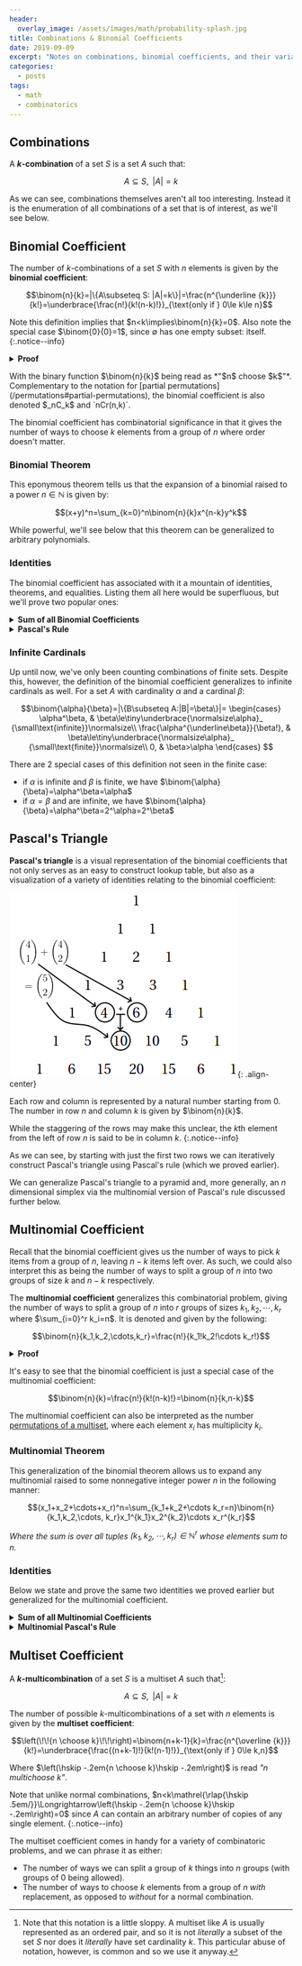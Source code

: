 ```yaml
---
header:
  overlay_image: /assets/images/math/probability-splash.jpg
title: Combinations & Binomial Coefficients
date: 2019-09-09
excerpt: "Notes on combinations, binomial coefficients, and their variants."
categories:
  - posts
tags: 
  - math
  - combinatorics
---
```


## Combinations
A **$k$-combination** of a set $S$ is a set $A$ such that:

$$A\subseteq S,\,\,\,|A|=k$$

As we can see, combinations themselves aren't all too interesting. Instead it is the enumeration of all combinations of a set that is of interest, as we'll see below.

<!--more-->

## Binomial Coefficient
The number of $k$-combinations of a set $S$ with $n$ elements is given by the **binomial coefficient**:

$$\binom{n}{k}=|\{A\subseteq S: |A|=k\}|=\frac{n^{\underline {k}}}{k!}=\underbrace{\frac{n!}{k!(n-k)!}}_{\text{only if } 0\le k\le n}$$

Note this definition implies that $n<k\implies\binom{n}{k}=0$. Also note the special case $\binom{0}{0}=1$, since $\emptyset$ has one empty subset: itself.
{:.notice--info}

<details class="bordered">
<summary><strong>Proof</strong></summary>
Note that the number of ways we can pick $k$ elements from $n$ is given by <a href="/principle-of-counting/">principle of counting</a>, resulting in the following falling factorial:

<!-- Note that the number of ways we can arrange $k$ elements from $n$ is given by <a href="the-basic-principle-of-counting">the principle of counting</a>: -->

$$n(n-1)(n-2)\cdots(n-k)=n^{\underline {k}}$$

However, this count includes all $k!$ <a href="/permutations">permutations</a> of each possible choice of $k$ elements. So, to get the count of distinct sets of $k$ elements, we simply divide by $k!$:

$$\binom{n}{k}=\frac{n^{\underline {k}}}{k!}$$

Further, recalling the identity $n^{\underline {k}}=\frac{n!}{(n-k)!}$ and stipulating that $0\le k\le n$, as the factorial is not defined for negative integers, we have:

$$\frac{n^{\underline {k}}}{k!}=\frac{n!}{k!(n-k)!}$$

</details>
<p></p>
With the binary function $\binom{n}{k}$ being read as *"$n$ choose $k$"*. Complementary to the notation for [partial permutations](/permutations#partial-permutations), the binomial coefficient is also denoted $_nC_k$ and `nCr(n,k)`.

The binomial coefficient has combinatorial significance in that it gives the number of ways to choose $k$ elements from a group of $n$ where order doesn't matter.

### Binomial Theorem
This eponymous theorem tells us that the expansion of a binomial raised to a power $n\in\mathbb N$ is given by:

$$(x+y)^n=\sum_{k=0}^n\binom{n}{k}x^{n-k}y^k$$

While powerful, we'll see below that this theorem can be generalized to arbitrary polynomials.

### Identities
The binomial coefficient has associated with it a mountain of identities, theorems, and equalities. Listing them all here would be superfluous, but we'll prove two popular ones:

<details>
<summary><strong>Sum of all Binomial Coefficients</strong></summary>
The sum of all binomial coefficients for a given $n$ is given by:

$$\sum_{k=0}^n\binom{n}{k}=2^n$$

We can prove this directly via binomial theorem:

<!-- $$2^n=(1+1)^n=\sum_{k=0}^n\binom{n}{k}1^{n-k}1^k=\sum_{k=0}^n\binom{n}{k}$$ -->

$$\begin{align*}
2^n&=(1+1)^n\\
&=\sum_{k=0}^n\binom{n}{k}1^{n-k}1^k\\
&=\sum_{k=0}^n\binom{n}{k}
\end{align*}$$

This identity becomes even clearer when we recall that $\binom{n}{k}$ gives the number of $k$ sized subsets of a set $S$ with $n$ elements. And so summing the number of subsets from $0$ to $n$ gives us the number of all subsets of an $n$ element set, or the size of its power set:

$$|\mathcal{P}(S)|=2^n$$

</details>

<details>
<summary><strong>Pascal's Rule</strong></summary>
Pascal's rule is the following recurrence relation:

$$\binom{n-1}{k}+\binom{n-1}{k-1}=\binom{n}{k}$$

We can prove this via the following chain of equalities:

$$\begin{align*}
\binom{n-1}{k}+\binom{n-1}{k-1}&=\frac{(n-1)!}{k!(n-k-1)!}+\frac{(n-1)!}{(k-1)!(n-1-k+1)!}\tag{def. of binomial coefficient}\\
&=(n-1)!\left(\frac{1}{k!(n-k-1)!}+\frac{1}{(k-1)!(n-k)!}\right)\tag{algebra}\\
&=(n-1)!\left(\frac{n-k}{k!(n-k)!}+\frac{k}{k!(n-k)!}\right)\tag{$(n+1)!=(n+1)\cdot n!$}\\
&=(n-1)!\left(\frac{n}{k!(n-k)!}\right)\tag{algebra}\\
&=\frac{n!}{k!(n-k)!}=\binom{n}{k}\tag{def. of binomial coefficient}

\end{align*}$$

Note an alternate form of this identity is given by increasing both $n$ and $k$ by $1$:

$$\binom{n}{k+1}+\binom{n}{k}=\binom{n+1}{k+1}$$

As we'll see in the next section, this identity provides the basis for a particularly interesting visualization of the binomial coefficient.
</details>

<!-- fib, hyperfactorial -->

### Infinite Cardinals
Up until now, we've only been counting combinations of finite sets. Despite this, however, the definition of the binomial coefficient generalizes to infinite cardinals as well. For a set $A$ with cardinality $\alpha$ and a cardinal $\beta$:

$$\binom{\alpha}{\beta}=|\{B\subseteq A:|B|=\beta\}|=
  \begin{cases}
     \alpha^\beta, & \beta\le\tiny\underbrace{\normalsize\alpha}_ {\small\text{infinite}}\normalsize\\
     \frac{\alpha^{\underline\beta}}{\beta!}, & \beta\le\tiny\underbrace{\normalsize\alpha}_ {\small\text{finite}}\normalsize\\
     0, & \beta>\alpha
  \end{cases}
$$

<!-- $$\binom{\alpha}{\beta}=|\{B\subseteq A:|B|=\beta\}|=
  \begin{cases}
     \alpha^\beta, & \beta\le\alpha\wedge\aleph_0\le\alpha\\
     \frac{\alpha^{\underline\beta}}{\beta!}, & \beta\le\alpha\le\aleph_0\\
     0, & \beta>\alpha
  \end{cases}
$$ -->

There are 2 special cases of this definition not seen in the finite case:
- if $\alpha$ is infinite and $\beta$ is finite, we have $\binom{\alpha}{\beta}=\alpha^\beta=\alpha$
- if $\alpha=\beta$ and are infinite, we have $\binom{\alpha}{\beta}=\alpha^\beta=2^\alpha=2^\beta$

<!-- ### generalization over complexes C (also over negative integers) maintains binomial theorem -->

## Pascal's Triangle
**Pascal's triangle** is a visual representation of the binomial coefficients that not only serves as an easy to construct lookup table, but also as a visualization of a variety of identities relating to the binomial coefficient:

![pascal](/assets/images/math/pascals-rule.png){: .align-center}

Each row and column is represented by a natural number starting from $0$. The number in row $n$ and column $k$ is given by $\binom{n}{k}$.

While the staggering of the rows may make this unclear, the $k$th element from the left of row $n$ is said to be in column $k$.
{:.notice--info}

As we can see, by starting with just the first two rows we can iteratively construct Pascal's triangle using Pascal's rule (which we proved earlier).

We can generalize Pascal's triangle to a pyramid and, more generally, an $n$ dimensional simplex via the multinomial version of Pascal's rule discussed further below.

<!-- fib identity shallow -->

## Multinomial Coefficient
Recall that the binomial coefficient gives us the number of ways to pick $k$ items from a group of $n$, leaving $n-k$ items left over. As such, we could also interpret this as being the number of ways to split a group of $n$ into two groups of size $k$ and $n-k$ respectively.

The **multinomial coefficient** generalizes this combinatorial problem, giving the number of ways to split a group of $n$ into $r$ groups of sizes $k_1,k_2,\cdots,k_r$ where $\sum_{i=0}^r k_i=n$. It is denoted and given by the following:

$$\binom{n}{k_1,k_2,\cdots,k_r}=\frac{n!}{k_1!k_2!\cdots k_r!}$$

<details class="bordered">
<summary><strong>Proof</strong></summary>
We have $n$ choose $k_1$ combinations for the first group, $n-k_1$ choose $k_2$ for the second, and so on. The principle of counting tells us then that the number is:

$$\binom{n}{k_1}\binom{n-k_1}{k_2}\cdots\binom{n-k_1-k_2-\cdots k_{r-1}}{k_r}$$

This gives us a sort of telescoping product where we can cancel out the previous denominator with the next numerator leaving us with:

$\require{cancel}$

$$\frac{n!}{k_1!\cancel{(n-k_1)!}}\frac{\cancel{(n-k_1)!}}{k_2!\cancel{(n-k_1-k_2)!}}\cdots\frac{\cancel{(n-k_1-\cdots-k_{r-1})!}}{0!k_r!}=\frac{n!}{k_1!k_2!\cdots k_r!}$$

</details>
<p></p>
It's easy to see that the binomial coefficient is just a special case of the multinomial coefficient:

$$\binom{n}{k}=\frac{n!}{k!(n-k)!}=\binom{n}{k,n-k}$$

<!-- =\binom{n}{k_1,k_2} -->
The multinomial coefficient can also be interpreted as the number [permutations of a multiset](/permutations#multiset-permutations), where each element $x_i$ has multiplicity $k_i$.

### Multinomial Theorem
This generalization of the binomial theorem allows us to expand any multinomial raised to some nonnegative integer power $n$ in the following manner:

$$(x_1+x_2+\cdots+x_r)^n=\sum_{k_1+k_2+\cdots k_r=n}\binom{n}{k_1,k_2,\cdots, k_r}x_1^{k_1}x_2^{k_2}\cdots x_r^{k_r}$$

*Where the sum is over all tuples $(k_1,k_2,\cdots,k_r)\in\mathbb{N}^r$ whose elements sum to $n$.*

### Identities
Below we state and prove the same two identities we proved earlier but generalized for the multinomial coefficient.

<details>
<summary><strong>Sum of all Multinomial Coefficients</strong></summary>
The sum of all multinomial coefficients with $r$ terms for a given $n$ is:

$$\sum_{k_1+k_2+\cdots k_r=n}\binom{n}{k_1,k_2,\cdots,k_r}=r^n$$

Analogous to the binomial case, we can prove this directly via multinomial theorem:

$$\begin{align*}
r^n&=(1+1+\cdots+1)^n\\
&=\sum_{k_1+k_2+\cdots k_r=n}\binom{n}{k_1,k_2,\cdots, k_r}1^{k_1}1^{k_2}\cdots 1^{k_r}\\
&=\sum_{k_1+k_2+\cdots k_r=n}\binom{n}{k_1,k_2,\cdots, k_r}
\end{align*}$$
</details>

<details>
<summary><strong>Multinomial Pascal's Rule</strong></summary>
$$\begin{gather*}
\binom{n-1}{k_1-1,k_2,\cdots,k_r}+\binom{n-1}{k_1,k_2-1,\cdots,k_r}+\cdots+\binom{n-1}{k_1,k_2,\cdots,k_r-1}
\\=\binom{n}{k_1,k_2,\cdots,k_r}
\end{gather*}$$

We prove this in a similar way as the binomial case:

$$\begin{align*}
&\phantom{=}\binom{n-1}{k_1-1,k_2,\cdots,k_r}+\binom{n-1}{k_1,k_2-1,\cdots,k_r}+\cdots+\binom{n-1}{k_1,k_2,\cdots,k_r-1}\\
&=\frac{(n-1)!}{(k_1-1)!k_2!\cdots k_r!}+\frac{(n-1)!}{k_1!(k_2-1)!\cdots k_r!}+\cdots+\frac{(n-1)!}{k_1!k_2!\cdots (k_r-1)!}\\
&=(n-1)!\left(\frac{1}{(k_1-1)!k_2!\cdots k_r!}+\frac{1}{k_1!(k_2-1)!\cdots k_r!}+\cdots+\frac{1}{k_1!k_2!\cdots (k_r-1)!}\right)\\
&=(n-1)!\left(\frac{k_1}{k_1!k_2!\cdots k_r!}+\frac{k_2}{k_1!k_2!\cdots k_r!}+\cdots+\frac{k_r}{k_1!k_2!\cdots k_r!}\right)\\
&=(n-1)!\left(\frac{k_1+k_2+\cdots+k_r}{k_1!k_2!\cdots k_r!}\right)=(n-1)!\left(\frac{n}{k_1!k_2!\cdots k_r!}\right)\\
&=\frac{n!}{k_1!k_2!\cdots k_r!}=\binom{n}{k_1,k_2,\cdots,k_r}
\end{align*}$$

Using the multinomial coefficient and the recurrence relation above, we can create Pascal's pyramid for trinomials or, more generally, Pascal's simplex for some arbitrary number of dimensions.
</details>

## Multiset Coefficient
A **$k$-multicombination** of a set $S$ is a multiset $A$ such that[^f1]:

$$A\subseteq S,\,\,\,|A|=k$$

The number of possible $k$-multicombinations of a set with $n$ elements is given by the **multiset coefficient**:

$$\left(\!\!{n \choose k}\!\!\right)=\binom{n+k-1}{k}=\frac{n^{\overline {k}}}{k!}=\underbrace{\frac{(n+k-1)!}{k!(n-1)!}}_{\text{only if } 0\le k,n}$$

Where $\left(\hskip -.2em{n \choose k}\hskip -.2em\right)$ is read *"$n$ multichoose $k$"*.

Note that unlike normal combinations, $n<k\mathrel{\rlap{\hskip .5em/}}\Longrightarrow\left(\hskip -.2em{n \choose k}\hskip -.2em\right)=0$ since $A$ can contain an arbitrary number of copies of any single element.
{:.notice--info}

The multiset coefficient comes in handy for a variety of combinatoric problems, and we can phrase it as either:

- The number of ways we can split a group of $k$ things into $n$ groups (with groups of $0$ being allowed).
- The number of ways to choose $k$ elements from a group of $n$ *with* replacement, as opposed to *without* for a normal combination.

<!-- https://en.wikipedia.org/wiki/Stars_and_bars_(combinatorics) -->

<!-- Just like with the normal binomial coefficient, a variety of identities can be proved with the multiset coefficient, such as the multiset version of Pascal's rule. We'll shelve the exploration of said identities however. -->

[^f1]: Note that this notation is a little sloppy. A multiset like $A$ is usually represented as an ordered pair, and so it is not *literally* a subset of the set $S$ nor does it *literally* have set cardinality $k$. This particular abuse of notation, however, is common and so we use it anyway.